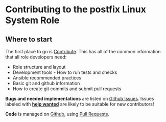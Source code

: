 # Contributing to the postfix Linux System Role

## Where to start

The first place to go is [Contribute](https://linux-system-roles.github.io/contribute.html).
This has all of the common information that all role developers need:

* Role structure and layout
* Development tools - How to run tests and checks
* Ansible recommended practices
* Basic git and github information
* How to create git commits and submit pull requests

**Bugs and needed implementations** are listed on
[Github Issues](https://github.com/linux-system-roles/postfix/issues).
Issues labeled with
[**help wanted**](https://github.com/linux-system-roles/postfix/issues?q=is%3Aissue+is%3Aopen+label%3A%22help+wanted%22)
are likely to be suitable for new contributors!

**Code** is managed on [Github](https://github.com/linux-system-roles/postfix), using
[Pull Requests](https://help.github.com/en/github/collaborating-with-issues-and-pull-requests/about-pull-requests).
